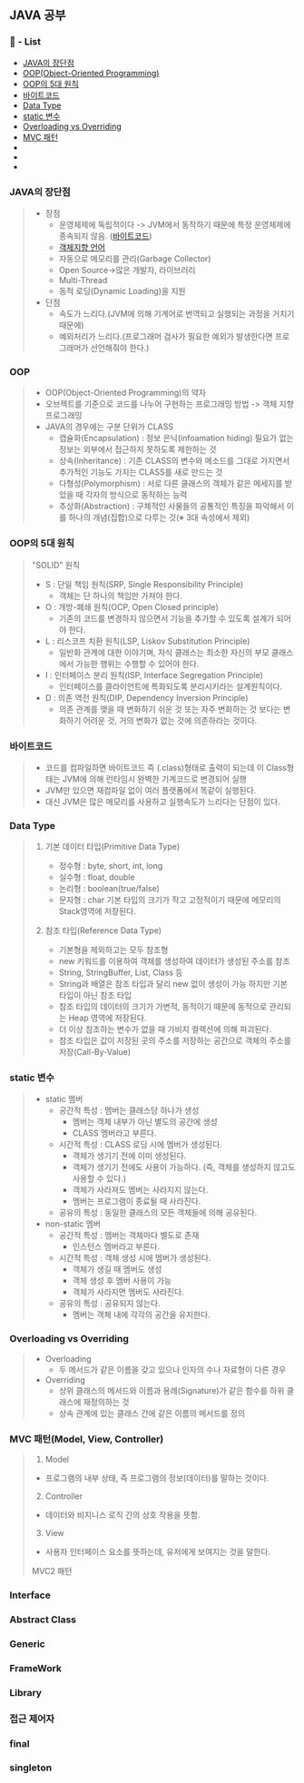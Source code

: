 ## JAVA 공부

### :book: - List

* [JAVA의 장단점](#JAVA의-장단점)
* [OOP(Object-Oriented Programming)](#OOP)
* [OOP의 5대 원칙](#OOP의-5대-원칙)
* [바이트코드](#바이트코드)
* [Data Type](#Data-Type)
* [static 변수](#static-변수)
* [Overloading vs Overriding](#Overloading-vs-Overriding)
* [MVC 패턴](#MVC-패턴)
*
*
*

### JAVA의 장단점
>* 장점
>   - 운영체제에 독립적이다 -> JVM에서 동작하기 때문에 특정 운영체제에 종속되지 않음. ([바이트코드](#바이트코드))
>   - [객체지향 언어](#OOP)
>   - 자동으로 메모리를 관리(Garbage Collector)
>   - Open Source->많은 개발자, 라이브러리
>   - Multi-Thread
>   - 동적 로딩(Dynamic Loading)을 지원
>* 단점
>   - 속도가 느리다.(JVM에 의해 기계어로 번역되고 실행되는 과정을 거치기 때문에)
>   - 예외처리가 느리다.(프로그래머 검사가 필요한 예외가 발생한다면 프로그래머가 선언해줘야 한다.)

### OOP
>* OOP(Object-Oriented Programming)의 약자
>* 오브젝트를 기준으로 코드를 나누어 구현하는 프로그래밍 방법 -> 객체 지향 프로그래밍  
>* JAVA의 경우에는 구분 단위가 CLASS  
>   - 캡슐화(Encapsulation) : 정보 은닉(infoamation hiding) 필요가 없는 정보는 외부에서 접근하지 못하도록 제한하는 것
>   - 상속(Inheritance) : 기존 CLASS의 변수와 메소드를 그대로 가지면서 추가적인 기능도 가지는 CLASS를 새로 만드는 것
>   - 다형성(Polymorphism) : 서로 다른 클래스의 객체가 같은 메세지를 받았을 때 각자의 방식으로 동작하는 능력
>   - 추상화(Abstraction) : 구체적인 사물들의 공통적인 특징을 파악해서 이를 하나의 개념(집합)으로 다루는 것(※ 3대 속성에서 제외)

### OOP의 5대 원칙
> "SOLID" 원칙
>
>   * S : 단일 책임 원칙(SRP, Single Responsibility Principle)
>       * 객체는 단 하나의 책임만 가져야 한다.
>   * O : 개방-폐쇄 원칙(OCP, Open Closed principle)
>       * 기존의 코드를 변경하지 않으면서 기능을 추가할 수 있도록 설계가 되어야 한다.
>   * L : 리스코프 치환 원칙(LSP, Liskov Substitution Principle)
>       * 일반화 관계에 대한 이야기며, 자식 클래스는 최소한 자신의 부모 클래스에서 가능한 행위는 수행할 수 있어야 한다.
>   * I : 인터페이스 분리 원칙(ISP, Interface Segregation Principle)
>       * 인터페이스를 클라이언트에 특화되도록 분리시키라는 설계원칙이다.
>   * D : 의존 역전 원칙(DIP, Dependency Inversion Principle)
>       * 의존 관계를 맺을 때 변화하기 쉬운 것 또는 자주 변화하는 것 보다는 변화하기 어려운 것, 거의 변화가 없는 것에 의존하라는 것이다.

### 바이트코드
> * 코드를 컴파일하면 바이트코드 즉 (.class)형태로 출력이 되는데 이 Class형태는 JVM에 의해 런타임시 완벽한 기계코드로 변경되어 실행
> * JVM만 있으면 재컴파일 없이 여러 플랫폼에서 똑같이 실행된다.
> * 대신 JVM은 많은 메모리를 사용하고 실행속도가 느리다는 단점이 있다.

### Data Type
> 1. 기본 데이터 타입(Primitive Data Type)
>       * 정수형 : byte, short, int, long
>       * 실수형 : float, double
>       * 논리형 : boolean(true/false)
>       * 문자형 : char
>       기본 타입의 크기가 작고 고정적이기 때문에 메모리의 Stack영역에 저장된다.
>
> 2. 참조 타입(Reference Data Type)
>       * 기본형을 제외하고는 모두 참조형
>       * new 키워드를 이용하여 객체를 생성하여 데이터가 생성된 주소를 참조
>       * String, StringBuffer, List, Class 등
>       * String과 배열은 참조 타입과 달리 new 없이 생성이 가능 하지만 기본 타입이 아닌 참조 타입
>       * 참조 타입의 데이터의 크기가 가변적, 동적이기 때문에 동적으로 관리되는 Heap 영역에 저장된다.
>       * 더 이상 참조하는 변수가 없을 때 가비지 컬렉션에 의해 파괴된다.
>       * 참조 타입은 값이 저장된 곳의 주소를 저장하는 공간으로 객체의 주소를 저장(Call-By-Value)

### static 변수
>   * static 멤버
>       * 공간적 특성 : 멤버는 클래스당 하나가 생성
>           * 멤버는 객체 내부가 아닌 별도의 공간에 생성
>           * CLASS 멤버라고 부른다.
>       * 시간적 특성 : CLASS 로딩 시에 멤버가 생성된다.
>           * 객체가 생기기 전에 이미 생성된다.
>           * 객체가 생기기 전에도 사용이 가능하다. (즉, 객체를 생성하지 않고도 사용할 수 있다.)
>           * 객체가 사라져도 멤버는 사라지지 않는다.
>           * 멤버는 프로그램이 종료될 때 사라진다.
>       * 공유의 특성 : 동일한 클래스의 모든 객체들에 의해 공유된다.
>   * non-static 멤버
>       * 공간적 특성 : 멤버는 객체마다 별도로 존재
>           * 인스턴스 멤버라고 부른다.
>       * 시간적 특성 : 객체 생성 시에 멤버가 생성된다.
>           * 객체가 생길 때 멤버도 생성
>           * 객체 생성 후 멤버 사용이 가능
>           * 객체가 사라지면 멤버도 사라진다.
>       * 공유의 특성 : 공유되지 않는다.
>           * 멤버는 객체 내에 각각의 공간을 유지한다.

### Overloading vs Overriding
> * Overloading
>   * 두 메서드가 같은 이름을 갖고 있으나 인자의 수나 자료형이 다른 경우
> * Overriding
>   * 상위 클래스의 메서드와 이름과 용례(Signature)가 같은 함수를 하위 클래스에 재정의하는 것
>   * 상속 관계에 있는 클래스 간에 같은 이름의 메서드를 정의

### MVC 패턴(Model, View, Controller)
>   1. Model  
>*   프로그램의 내부 상태, 즉 프로그램의 정보(데이터)를 말하는 것이다.
>   2. Controller  
>*  데이터와 비지니스 로직 간의 상호 작용을 뜻함.
>   3. View
>*  사용자 인터페이스 요소를 뜻하는데, 유저에게 보여지는 것을 말한다.
>
> MVC2 패턴


### Interface

### Abstract Class

### Generic

### FrameWork

### Library

### 접근 제어자

### final

### singleton
